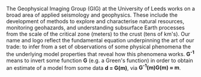 The Geophysical Imaging Group (GIG) at the University of Leeds works on a broad area of applied seismology and geophysics. These include the development of methods to explore and characterise natural resources, monitoring geohazards, and understanding subsurface Earth processes from the scale of the critical zone (meters) to the crust (tens of km's). Our name and logo reflect the fundamental equation underpinning the art of our trade: to infer from a set of observations of some physical phenomena the the underlying model properties that reveal how this phenomena works. <strong>G<sup>-1</sup></strong> means to invert some function <strong>G</strong> (e.g. a Green's function) in order to obtain an estimate of a model from some data <strong>d&nbsp;=&nbsp;G(m)</strong>, via <strong>G<sup>-1</sup>(m)G(m)&nbsp;&thickapprox;&nbsp;m</strong>.
